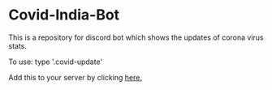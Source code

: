 # Covid-India-Bot
This is a repository for discord bot which shows the updates of corona virus stats.


To use: type '.covid-update'


Add this to your server by clicking [here.](https://discord.com/api/oauth2/authorize?client_id=709285016626003981&permissions=0&scope=bot)

